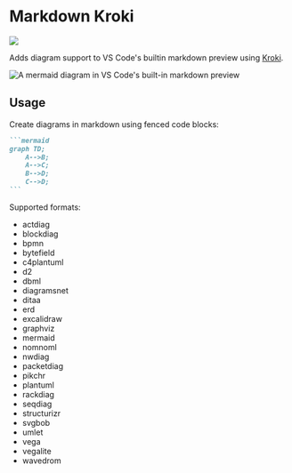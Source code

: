# Markdown Kroki

![](https://vsmarketplacebadge.apphb.com/version/pomdtr.markdown-kroki.svg)


Adds diagram support to VS Code's builtin markdown preview using [Kroki](https://kroki.io/).

![A mermaid diagram in VS Code's built-in markdown preview](https://github.com/pomdtr/vscode-markdown-kroki/raw/master/docs/example.png)

## Usage

Create diagrams in markdown using fenced code blocks:

````markdown
```mermaid
graph TD;
    A-->B;
    A-->C;
    B-->D;
    C-->D;
```
````

Supported formats:

- actdiag
- blockdiag
- bpmn
- bytefield
- c4plantuml
- d2
- dbml
- diagramsnet
- ditaa
- erd
- excalidraw
- graphviz
- mermaid
- nomnoml
- nwdiag
- packetdiag
- pikchr
- plantuml
- rackdiag
- seqdiag
- structurizr
- svgbob
- umlet
- vega
- vegalite
- wavedrom
